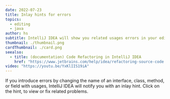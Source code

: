```yaml
---
date: 2022-07-23
title: Inlay hints for errors
topics:
  - editing
  - java
author: hs
subtitle: IntelliJ IDEA will show you related usages errors in your editor
thumbnail: ./thumbnail.png
cardThumbnail: ./card.png
seealso:
  - title: (documentation) Code Refactoring in IntelliJ IDEA
    href: "https://www.jetbrains.com/help/idea/refactoring-source-code.html"
video: "https://youtu.be/YxKlIIS19iA"
---
```


If you introduce errors by changing the name of an interface, class, method, or field with usages, IntelliJ IDEA will notify you with an inlay hint. Click on the hint, to view or fix related problems.
